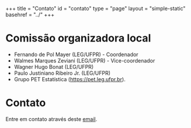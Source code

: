 +++
title = "Contato"
id = "contato"
type = "page"
layout = "simple-static"
basehref = "../"
+++

# Comissão organizadora local

  * Fernando de Pol Mayer (LEG/UFPR) - Coordenador
  * Walmes Marques Zeviani (LEG/UFPR) - Vice-coordenador
  * Wagner Hugo Bonat (LEG/UFPR)
  * Paulo Justiniano Ribeiro Jr. (LEG/UFPR)
  * Grupo PET Estatística (<https://pet.leg.ufpr.br>).

# Contato

Entre em contato através deste [email](mailto:leg.ufpr@gmail.com).
